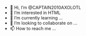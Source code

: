 - 👋 Hi, I’m @CAPTAIN2010AXOLOTL
- 👀 I’m interested in HTML
- 🌱 I’m currently learning ...
- 💞️ I’m looking to collaborate on ...
- 📫 How to reach me ...

<!---
CAPTAIN2010AXOLOTL/CAPTAIN2010AXOLOTL is a ✨ special ✨ repository because its `README.md` (this file) appears on your GitHub profile.
You can click the Preview link to take a look at your changes.
--->
